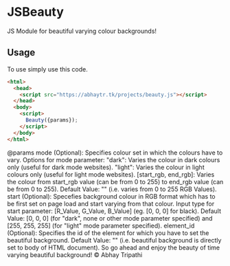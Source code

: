 # JSBeauty

JS Module for beautiful varying colour backgrounds!

## Usage

To use simply use this code.

```html
<html>
  <head>
    <script src="https://abhaytr.tk/projects/beauty.js"></script>
  </head>
  <body>
    <script>
      Beauty({params});
    </script>
  </body>
</html>
```
@params
mode (Optional):
  Specifies colour set in which the colours have to vary.
  Options for mode parameter:
    "dark": Varies the colour in dark colours only (useful for dark mode websites).
    "light": Varies the colour in light colours only (useful for light mode websites).
    [start_rgb, end_rgb]: Varies the colour from start_rgb value (can be from 0 to 255) to end_rgb value (can be from 0 to 255).
  Default Value: "" (i.e. varies from 0 to 255 RGB Values).
start (Optional):
  Specefies background colour in RGB format which has to be first set on page load and start varying from that colour.
  Input type for start parameter: [R_Value, G_Value, B_Value] (eg. [0, 0, 0] for black).
  Default Value: [0, 0, 0] (for "dark", none or other mode parameter specified) and [255, 255, 255] (for "light" mode parameter specified).
element_id (Optional):
  Specifies the id of the element for which you have to set the beautiful background.
  Default Value: "" (i.e. beautiful background is directly set to body of HTML document).
So go ahead and enjoy the beauty of time varying beautiful background!
© Abhay Tripathi
